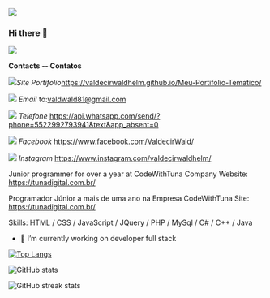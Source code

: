 
<!--
**ValdecirWaldhelm/ValdecirWaldhelm** is a ✨ _special_ ✨ repository because its `README.md` (this file) appears on your GitHub profile.

Here are some ideas to get you started:

- 🔭 I’m currently working on ...
- 🌱 I’m currently learning ...
- 👯 I’m looking to collaborate on ...
- 🤔 I’m looking for help with ...
- 💬 Ask me about ...
- 📫 How to reach me: ...
- 😄 Pronouns: ...
- ⚡ Fun fact: ...
-->

![](https://www.imagemhost.com.br/image/zlxEi)

### Hi there 👋

![](https://www.imagemhost.com.br/images/2021/03/05/img_perfil.png)

**Contacts  --  Contatos**

![](https://www.imagemhost.com.br/images/2021/03/05/email2_gold_R-removebg-preview.png)*Site Portifolio*https://valdecirwaldhelm.github.io/Meu-Portifolio-Tematico/

![](https://www.imagemhost.com.br/images/2021/03/05/email_R_gold__1_-removebg-preview.png) *Email* to:valdwald81@gmail.com

![](https://www.imagemhost.com.br/images/2021/03/05/email_R_gold__2_-removebg-preview.png)  *Telefone* <https://api.whatsapp.com/send/?phone=5522992793941&text&app_absent=0>

![](https://www.imagemhost.com.br/images/2021/03/05/facebook-removebg-preview.png) *Facebook* https://www.facebook.com/ValdecirWald/

![](https://www.imagemhost.com.br/images/2021/03/05/instagram-removebg-preview.png)  *Instagram* https://www.instagram.com/valdecirwaldhelm/

Junior programmer for over a year at CodeWithTuna Company Website: https://tunadigital.com.br/

Programador Júnior a mais de uma ano na Empresa CodeWithTuna Site: https://tunadigital.com.br/

Skills: HTML / CSS / JavaScript / JQuery / PHP / MySql / C# / C++ / Java

- 🔭 I’m currently working on developer full stack  

[![Top Langs](https://github-readme-stats.vercel.app/api/top-langs/?username=ValdecirWaldhelm)](https://github.com/anuraghazra/github-readme-stats)

![GitHub stats](https://github-readme-stats.vercel.app/api?username=ValdecirWaldhelm&show_icons=true)  

![GitHub streak stats](https://github-readme-streak-stats.herokuapp.com/?user=ValdecirWaldhelm)  

